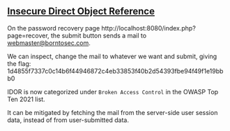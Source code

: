 ## [Insecure Direct Object Reference](https://owasp.org/www-project-web-security-testing-guide/latest/4-Web_Application_Security_Testing/05-Authorization_Testing/04-Testing_for_Insecure_Direct_Object_References)

On the password recovery page http://localhost:8080/index.php?page=recover, the submit button sends a mail to webmaster@borntosec.com.

We can inspect, change the mail to whatever we want and submit, giving the flag: 1d4855f7337c0c14b6f44946872c4eb33853f40b2d54393fbe94f49f1e19bbb0

IDOR is now categorized under `Broken Access Control` in the OWASP Top Ten 2021 list.

It can be mitigated by fetching the mail from the server-side user session data, instead of from user-submitted data.
